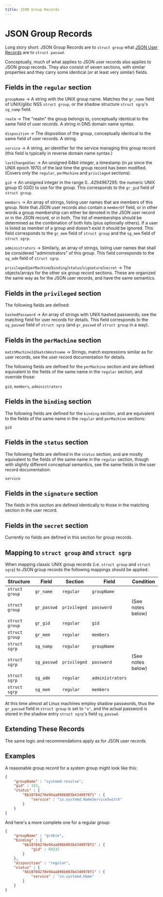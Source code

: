 ```yaml
---
title: JSON Group Records
---
```


# JSON Group Records

Long story short: JSON Group Records are to `struct group` what [JSON User
Records](https://systemd.io/USER_RECORD.md) are to `struct passwd`.

Conceptually, much of what applies to JSON user records also applies to JSON
group records. They also consist of seven sections, with similar properties and
they carry some identical (or at least very similar) fields.

## Fields in the `regular` section

`groupName` → A string with the UNIX group name. Matches the `gr_name` field of
UNIX/glibc NSS `struct group`, or the shadow structure `struct sgrp`'s
`sg_namp` field.

`realm` → The "realm" the group belongs to, conceptually identical to the same
field of user records. A string in DNS domain name syntax.

`disposition` → The disposition of the group, conceptually identical to the
same field of user records. A string.

`service` → A string, an identifier for the service managing this group record
(this field is typically in reverse domain name syntax.)

`lastChangeUSec` → An unsigned 64bit integer, a timestamp (in µs since the UNIX
epoch 1970) of the last time the group record has been modified. (Covers only
the `regular`, `perMachine` and `privileged` sections).

`gid` → An unsigned integer in the range 0…4294967295: the numeric UNIX group
ID (GID) to use for the group. This corresponds to the `gr_gid` field of
`struct group`.

`members` → An array of strings, listing user names that are members of this
group. Note that JSON user records also contain a `memberOf` field, or in other
words a group membership can either be denoted in the JSON user record or in
the JSON record, or in both. The list of memberships should be determined as
the combination of both lists (plus optionally others). If a user is listed as
member of a group and doesn't exist it should be ignored. This field
corresponds to the `gr_mem` field of `struct group` and the `sg_mem` field of
`struct sgrp`.

`administrators` → Similarly, an array of strings, listing user names that
shall be considered "administrators" of this group. This field corresponds to
the `sg_adm` field of `struct sgrp`.

`privileged`/`perMachine`/`binding`/`status`/`signature`/`secret` → The
objects/arrays for the other six group record sections. These are organized the
same way as for the JSON user records, and have the same semantics.

## Fields in the `privileged` section

The following fields are defined:

`hashedPassword` → An array of strings with UNIX hashed passwords; see the
matching field for user records for details. This field corresponds to the
`sg_passwd` field of `struct sgrp` (and `gr_passwd` of `struct group` in a
way).

## Fields in the `perMachine` section

`matchMachineId`/`matchHostname` → Strings, match expressions similar as for
user records, see the user record documentation for details.

The following fields are defined for the `perMachine` section and are defined
equivalent to the fields of the same name in the `regular` section, and
override those:

`gid`, `members`, `administrators`

## Fields in the `binding` section

The following fields are defined for the `binding` section, and are equivalent
to the fields of the same name in the `regular` and `perMachine` sections:

`gid`

## Fields in the `status` section

The following fields are defined in the `status` section, and are mostly
equivalent to the fields of the same name in the `regular` section, though with
slightly different conceptual semantics, see the same fields in the user record
documentation:

`service`

## Fields in the `signature` section

The fields in this section are defined identically to those in the matching
section in the user record.

## Fields in the `secret` section

Currently no fields are defined in this section for group records.

## Mapping to `struct group` and `struct sgrp`

When mapping classic UNIX group records (i.e. `struct group` and `struct sgrp`)
to JSON group records the following mappings should be applied:

| Structure      | Field       | Section      | Field            | Condition                  |
|----------------|-------------|--------------|------------------|----------------------------|
| `struct group` | `gr_name`   | `regular`    | `groupName`      |                            |
| `struct group` | `gr_passwd` | `privileged` | `password`       | (See notes below)          |
| `struct group` | `gr_gid`    | `regular`    | `gid`            |                            |
| `struct group` | `gr_mem`    | `regular`    | `members`        |                            |
| `struct sgrp`  | `sg_namp`   | `regular`    | `groupName`      |                            |
| `struct sgrp`  | `sg_passwd` | `privileged` | `password`       | (See notes below)          |
| `struct sgrp`  | `sg_adm`    | `regular`    | `administrators` |                            |
| `struct sgrp`  | `sg_mem`    | `regular`    | `members`        |                            |

At this time almost all Linux machines employ shadow passwords, thus the
`gr_passwd` field in `struct group` is set to `"x"`, and the actual password
is stored in the shadow entry `struct sgrp`'s field `sg_passwd`.

## Extending These Records

The same logic and recommendations apply as for JSON user records

## Examples

A reasonable group record for a system group might look like this:

```json
{
	"groupName" : "systemd-resolve",
	"gid" : 193,
	"status" : {
		"6b18704270e94aa896b003b4340978f1" : {
			"service" : "io.systemd.NameServiceSwitch"
		}
	}
}
```

And here's a more complete one for a regular group:

```json
{
	"groupName" : "grobie",
	"binding" : {
		"6b18704270e94aa896b003b4340978f1" : {
			"gid" : 60232
		}
	},
	"disposition" : "regular",
	"status" : {
		"6b18704270e94aa896b003b4340978f1" : {
			"service" : "io.systemd.Home"
		}
	}
}
```
